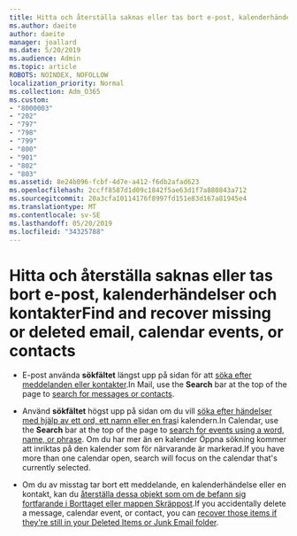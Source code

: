```yaml
---
title: Hitta och återställa saknas eller tas bort e-post, kalenderhändelser och kontakter
ms.author: daeite
author: daeite
manager: joallard
ms.date: 5/20/2019
ms.audience: Admin
ms.topic: article
ROBOTS: NOINDEX, NOFOLLOW
localization_priority: Normal
ms.collection: Adm_O365
ms.custom:
- "8000003"
- "202"
- "797"
- "798"
- "799"
- "800"
- "901"
- "802"
- "803"
ms.assetid: 8e24b096-fcbf-4d7e-a412-f6db2afad623
ms.openlocfilehash: 2ccff8587d1d09c1842f5ae63d1f7a880843a712
ms.sourcegitcommit: 20a3cfa10114176f8997fd151e83d167a81945e4
ms.translationtype: MT
ms.contentlocale: sv-SE
ms.lasthandoff: 05/20/2019
ms.locfileid: "34325788"
---
```

# <a name="find-and-recover-missing-or-deleted-email-calendar-events-or-contacts"></a><span data-ttu-id="72a8f-102">Hitta och återställa saknas eller tas bort e-post, kalenderhändelser och kontakter</span><span class="sxs-lookup"><span data-stu-id="72a8f-102">Find and recover missing or deleted email, calendar events, or contacts</span></span>

- <span data-ttu-id="72a8f-103">E-post använda **sökfältet** längst upp på sidan för att [söka efter meddelanden eller kontakter](https://support.office.com/article/88108edf-028e-4306-b87e-7400bbb40aa7).</span><span class="sxs-lookup"><span data-stu-id="72a8f-103">In Mail, use the **Search** bar at the top of the page to [search for messages or contacts](https://support.office.com/article/88108edf-028e-4306-b87e-7400bbb40aa7).</span></span>
  
- <span data-ttu-id="72a8f-104">Använd **sökfältet** högst upp på sidan om du vill [söka efter händelser med hjälp av ett ord, ett namn eller en fras](https://support.office.com/article/5bc05289-c84c-4849-95a8-7eac05ed478a)i kalendern.</span><span class="sxs-lookup"><span data-stu-id="72a8f-104">In Calendar, use the **Search** bar at the top of the page to [search for events using a word, name, or phrase](https://support.office.com/article/5bc05289-c84c-4849-95a8-7eac05ed478a).</span></span> <span data-ttu-id="72a8f-105">Om du har mer än en kalender Öppna sökning kommer att inriktas på den kalender som för närvarande är markerad.</span><span class="sxs-lookup"><span data-stu-id="72a8f-105">If you have more than one calendar open, search will focus on the calendar that's currently selected.</span></span>
  
- <span data-ttu-id="72a8f-106">Om du av misstag tar bort ett meddelande, en kalenderhändelse eller en kontakt, kan du [återställa dessa objekt som om de befann sig fortfarande i Borttaget eller mappen Skräppost](https://support.office.com/article/cf06ab1b-ae0b-418c-a4d9-4e895f83ed50).</span><span class="sxs-lookup"><span data-stu-id="72a8f-106">If you accidentally delete a message, calendar event, or contact, you can [recover those items if they're still in your Deleted Items or Junk Email folder](https://support.office.com/article/cf06ab1b-ae0b-418c-a4d9-4e895f83ed50).</span></span>
